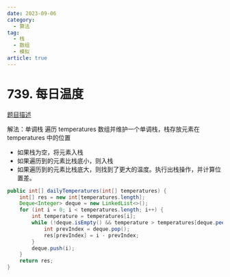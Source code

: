 ```yaml
---
date: 2023-09-06
category: 
  - 算法
tag: 
  - 栈
  - 数组
  - 模拟
article: true
---
```


# 739. 每日温度


<Badge text="中等" type="warning" vertical="middle" />

[题目描述](https://leetcode.cn/problems/daily-temperatures/?envType=study-plan-v2&envId=leetcode-75)

解法：单调栈
遍历 temperatures 数组并维护一个单调栈，栈存放元素在 temperatures 中的位置
- 如果栈为空，将元素入栈
- 如果遍历到的元素比栈底小，则入栈
- 如果遍历到的元素比栈底大，则找到了更大的温度。执行出栈操作，并计算位置差。

```java
public int[] dailyTemperatures(int[] temperatures) {
    int[] res = new int[temperatures.length];
    Deque<Integer> deque = new LinkedList<>();
    for (int i = 0; i < temperatures.length; i++) {
        int temperature = temperatures[i];
        while (!deque.isEmpty() && temperature > temperatures[deque.peek()]) {
            int prevIndex = deque.pop();
            res[prevIndex] = i - prevIndex;
        }
        deque.push(i);
    }
    return res;
}
```